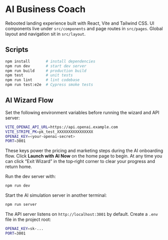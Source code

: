 # AI Business Coach

Rebooted landing experience built with React, Vite and Tailwind CSS. UI components live under `src/components` and page routes in `src/pages`. Global layout and navigation sit in `src/layout`.

## Scripts

```bash
npm install       # install dependencies
npm run dev       # start dev server
npm run build     # production build
npm test          # unit tests
npm run lint      # lint codebase
npm run test:e2e  # Cypress smoke tests
```

## AI Wizard Flow

Set the following environment variables before running the wizard and API server:

```bash
VITE_OPENAI_API_URL=https://api.openai.example.com
VITE_STRIPE_PK=pk_test_XXXXXXXXXXXXXXXX
OPENAI_KEY=<your-openai-secret>
PORT=3001
```

These keys power the pricing and marketing steps during the AI onboarding flow.
Click **Launch with AI Now** on the home page to begin. At any time you can click
“Exit Wizard” in the top‑right corner to clear your progress and return home.

Run the dev server with:

```bash
npm run dev
```

Start the AI simulation server in another terminal:

```bash
npm run server
```
The API server listens on `http://localhost:3001` by default. Create a `.env` file in the project root:

```bash
OPENAI_KEY=sk-...
PORT=3001
```
